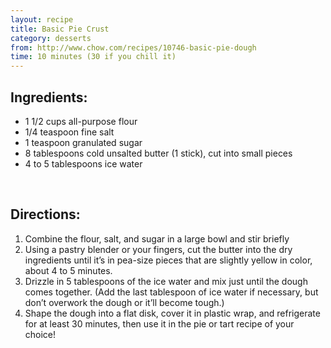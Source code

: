 ```yaml
---
layout: recipe
title: Basic Pie Crust
category: desserts
from: http://www.chow.com/recipes/10746-basic-pie-dough
time: 10 minutes (30 if you chill it)
---
```


Ingredients:
------------
* 1 1/2 cups all-purpose flour
* 1/4 teaspoon fine salt
* 1 teaspoon granulated sugar
* 8 tablespoons cold unsalted butter (1 stick), cut into small pieces
* 4 to 5 tablespoons ice water

<br>

Directions:
-----------

1. Combine the flour, salt, and sugar in a large bowl and stir briefly
2. Using a pastry blender or your fingers, cut the butter into the dry ingredients until it’s in pea-size pieces that are slightly yellow in color, about 4 to 5 minutes.
3. Drizzle in 5 tablespoons of the ice water and mix just until the dough comes together. (Add the last tablespoon of ice water if necessary, but don’t overwork the dough or it’ll become tough.)
4. Shape the dough into a flat disk, cover it in plastic wrap, and refrigerate for at least 30 minutes, then use it in the pie or tart recipe of your choice!
